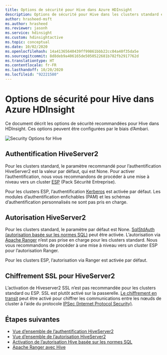 ```yaml
---
title: Options de sécurité pour Hive dans Azure HDInsight
description: Options de sécurité pour Hive dans les clusters standard et ESP.
author: hrasheed-msft
ms.author: hrasheed
ms.reviewer: jasonh
ms.service: hdinsight
ms.custom: hdinsightactive
ms.topic: conceptual
ms.date: 10/02/2020
ms.openlocfilehash: 14a41365640439ff99861bbb22cc04a40f35da5e
ms.sourcegitcommit: 8d8deb9a406165de5050522681b782fb2917762d
ms.translationtype: HT
ms.contentlocale: fr-FR
ms.lasthandoff: 10/20/2020
ms.locfileid: "92221580"
---
```

# <a name="security-options-for-hive-in-azure-hdinsight"></a>Options de sécurité pour Hive dans Azure HDInsight

Ce document décrit les options de sécurité recommandées pour Hive dans HDInsight. Ces options peuvent être configurées par le biais d’Ambari.

![`Security Options for Hive`](./media/hdinsight-security-options-for-hive/security-options-hive.png "Options de sécurité pour Hive")

## <a name="hiveserver2-authentication"></a>Authentification HiveServer2

Pour les clusters standard, le paramètre recommandé pour l’authentification HiveServer2 est la valeur par défaut, qui est None. Pour activer l’authentification, nous vous recommandons de procéder à une mise à niveau vers un cluster [ESP](https://docs.microsoft.com/azure/hdinsight/domain-joined/hdinsight-security-overview) (Pack Sécurité Entreprise). 

Pour les clusters ESP, l’authentification [Kerberos](https://web.mit.edu/Kerberos/) est activée par défaut. Les modules d’authentification enfichables (PAM) et les schémas d’authentification personnalisés ne sont pas pris en charge.

## <a name="hiveserver2-authorization"></a>Autorisation HiveServer2

Pour les clusters standard, le paramètre par défaut est None. [SqlStdAuth (autorisation basée sur les normes SQL)](https://cwiki.apache.org/confluence/display/Hive/SQL+Standard+based+hive+authorization) peut être activée. L’autorisation via [Apache Ranger](https://ranger.apache.org/) n’est pas prise en charge pour les clusters standard. Nous vous recommandons de procéder à une mise à niveau vers un cluster ESP pour l’autorisation Ranger. 

Pour les clusters ESP, l’autorisation via Ranger est activée par défaut. 


## <a name="ssl-encryption-for-hiveserver2"></a>Chiffrement SSL pour HiveServer2

L’activation de Hiveserver2 SSL n’est pas recommandée pour les clusters standard ou ESP. SSL est plutôt activé sur la passerelle. [Le chiffrement en transit](https://docs.microsoft.com/azure/hdinsight/domain-joined/encryption-in-transit) peut être activé pour chiffrer les communications entre les nœuds de cluster à l’aide du protocole [IPSec (Internet Protocol Security)](https://en.wikipedia.org/wiki/IPsec).


## <a name="next-steps"></a>Étapes suivantes
* [Vue d’ensemble de l’authentification HiveServer2](https://cwiki.apache.org/confluence/display/Hive/Setting+up+HiveServer2#SettingUpHiveServer2-Authentication/SecurityConfiguration)
* [Vue d’ensemble de l’autorisation HiveServer2](https://cwiki.apache.org/confluence/display/Hive/LanguageManual+Authorization#:~:text=%20Overview%20of%20Authorization%20Modes%20%201%201,and%20Apache%20Sentry%20are%20apache%20projects...%20More%20)
* [Activation de l’autorisation Hive basée sur les normes SQL](https://community.cloudera.com/t5/Community-Articles/Getting-started-with-SQLStdAuth/ta-p/244263)
* [Apache Ranger avec Hive](https://docs.microsoft.com/azure/hdinsight/domain-joined/apache-domain-joined-run-hive#:~:text=Create%20Hive%20ODBC%20data%20source%20%20%20,Enter%20hiveuser1%40contoso158.onmicrosoft.c%20...%20%205%20more%20rows%20)
